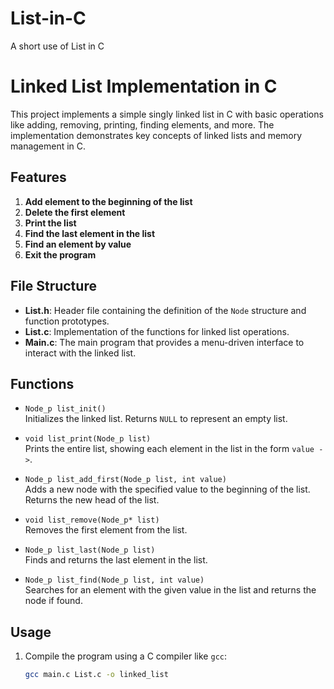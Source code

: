# List-in-C
A short use of List in C

# Linked List Implementation in C

This project implements a simple singly linked list in C with basic operations like adding, removing, printing, finding elements, and more. The implementation demonstrates key concepts of linked lists and memory management in C.

## Features

1. **Add element to the beginning of the list**  
2. **Delete the first element**  
3. **Print the list**  
4. **Find the last element in the list**  
5. **Find an element by value**  
6. **Exit the program**  

## File Structure

- **List.h**: Header file containing the definition of the `Node` structure and function prototypes.
- **List.c**: Implementation of the functions for linked list operations.
- **Main.c**: The main program that provides a menu-driven interface to interact with the linked list.

## Functions

- `Node_p list_init()`  
  Initializes the linked list. Returns `NULL` to represent an empty list.
  
- `void list_print(Node_p list)`  
  Prints the entire list, showing each element in the list in the form `value ->`.

- `Node_p list_add_first(Node_p list, int value)`  
  Adds a new node with the specified value to the beginning of the list. Returns the new head of the list.

- `void list_remove(Node_p* list)`  
  Removes the first element from the list.

- `Node_p list_last(Node_p list)`  
  Finds and returns the last element in the list.

- `Node_p list_find(Node_p list, int value)`  
  Searches for an element with the given value in the list and returns the node if found.

## Usage

1. Compile the program using a C compiler like `gcc`:
   ```bash
   gcc main.c List.c -o linked_list
